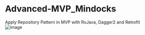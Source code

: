 # Advanced-MVP_Mindocks
Apply Repository Pattern in MVP with RxJava, Dagger2 and Retrofit
![image](https://imgur.com/nWitipP.png)
